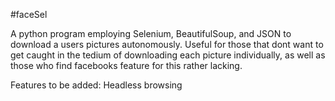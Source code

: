 #faceSel

A python program employing Selenium, BeautifulSoup, and JSON to download a users pictures autonomously. Useful for those that dont want to get caught in the tedium of downloading each picture individually, as well as those who find facebooks feature for this rather lacking.

Features to be added:
Headless browsing

 
